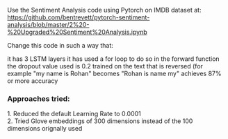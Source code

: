 Use the Sentiment Analysis code using Pytorch on IMDB dataset at: https://github.com/bentrevett/pytorch-sentiment-analysis/blob/master/2%20-%20Upgraded%20Sentiment%20Analysis.ipynb

Change this code in such a way that:

it has 3 LSTM layers
it has used a for loop to do so in the forward function
the dropout value used is 0.2
trained on the text that is reversed (for example "my name is Rohan" becomes "Rohan is name my"
achieves 87% or more accuracy

<h3>Approaches tried:</h3>
1. Reduced the default Learning Rate to 0.0001 <br>
2. Tried Glove embeddings of 300 dimensions instead of the 100 dimensions orignally used
